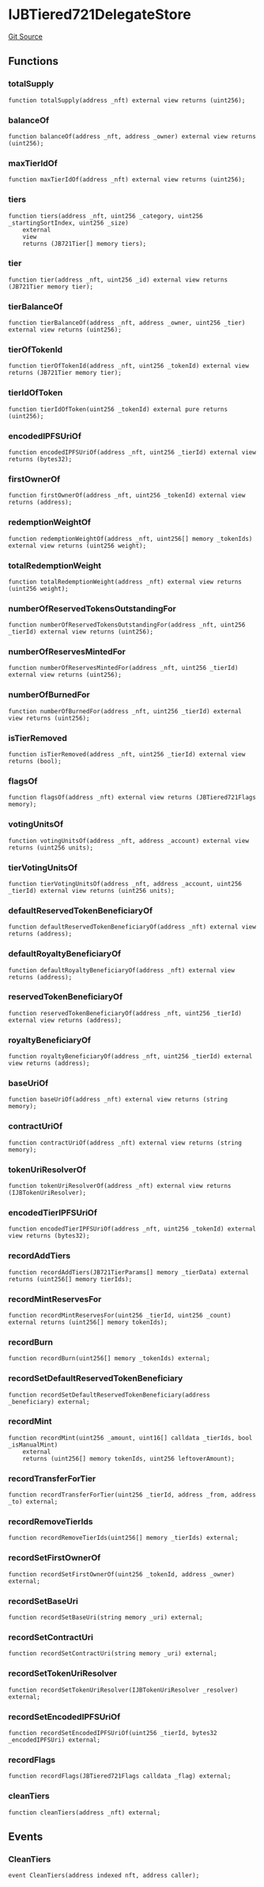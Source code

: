 # IJBTiered721DelegateStore
[Git Source](https://github.com/jbx-protocol/juice-721-delegate/blob/2d5cc8b5e5fa5f9438288f074222da0ada454156/contracts/interfaces/IJBTiered721DelegateStore.sol)


## Functions
### totalSupply


```solidity
function totalSupply(address _nft) external view returns (uint256);
```

### balanceOf


```solidity
function balanceOf(address _nft, address _owner) external view returns (uint256);
```

### maxTierIdOf


```solidity
function maxTierIdOf(address _nft) external view returns (uint256);
```

### tiers


```solidity
function tiers(address _nft, uint256 _category, uint256 _startingSortIndex, uint256 _size)
    external
    view
    returns (JB721Tier[] memory tiers);
```

### tier


```solidity
function tier(address _nft, uint256 _id) external view returns (JB721Tier memory tier);
```

### tierBalanceOf


```solidity
function tierBalanceOf(address _nft, address _owner, uint256 _tier) external view returns (uint256);
```

### tierOfTokenId


```solidity
function tierOfTokenId(address _nft, uint256 _tokenId) external view returns (JB721Tier memory tier);
```

### tierIdOfToken


```solidity
function tierIdOfToken(uint256 _tokenId) external pure returns (uint256);
```

### encodedIPFSUriOf


```solidity
function encodedIPFSUriOf(address _nft, uint256 _tierId) external view returns (bytes32);
```

### firstOwnerOf


```solidity
function firstOwnerOf(address _nft, uint256 _tokenId) external view returns (address);
```

### redemptionWeightOf


```solidity
function redemptionWeightOf(address _nft, uint256[] memory _tokenIds) external view returns (uint256 weight);
```

### totalRedemptionWeight


```solidity
function totalRedemptionWeight(address _nft) external view returns (uint256 weight);
```

### numberOfReservedTokensOutstandingFor


```solidity
function numberOfReservedTokensOutstandingFor(address _nft, uint256 _tierId) external view returns (uint256);
```

### numberOfReservesMintedFor


```solidity
function numberOfReservesMintedFor(address _nft, uint256 _tierId) external view returns (uint256);
```

### numberOfBurnedFor


```solidity
function numberOfBurnedFor(address _nft, uint256 _tierId) external view returns (uint256);
```

### isTierRemoved


```solidity
function isTierRemoved(address _nft, uint256 _tierId) external view returns (bool);
```

### flagsOf


```solidity
function flagsOf(address _nft) external view returns (JBTiered721Flags memory);
```

### votingUnitsOf


```solidity
function votingUnitsOf(address _nft, address _account) external view returns (uint256 units);
```

### tierVotingUnitsOf


```solidity
function tierVotingUnitsOf(address _nft, address _account, uint256 _tierId) external view returns (uint256 units);
```

### defaultReservedTokenBeneficiaryOf


```solidity
function defaultReservedTokenBeneficiaryOf(address _nft) external view returns (address);
```

### defaultRoyaltyBeneficiaryOf


```solidity
function defaultRoyaltyBeneficiaryOf(address _nft) external view returns (address);
```

### reservedTokenBeneficiaryOf


```solidity
function reservedTokenBeneficiaryOf(address _nft, uint256 _tierId) external view returns (address);
```

### royaltyBeneficiaryOf


```solidity
function royaltyBeneficiaryOf(address _nft, uint256 _tierId) external view returns (address);
```

### baseUriOf


```solidity
function baseUriOf(address _nft) external view returns (string memory);
```

### contractUriOf


```solidity
function contractUriOf(address _nft) external view returns (string memory);
```

### tokenUriResolverOf


```solidity
function tokenUriResolverOf(address _nft) external view returns (IJBTokenUriResolver);
```

### encodedTierIPFSUriOf


```solidity
function encodedTierIPFSUriOf(address _nft, uint256 _tokenId) external view returns (bytes32);
```

### recordAddTiers


```solidity
function recordAddTiers(JB721TierParams[] memory _tierData) external returns (uint256[] memory tierIds);
```

### recordMintReservesFor


```solidity
function recordMintReservesFor(uint256 _tierId, uint256 _count) external returns (uint256[] memory tokenIds);
```

### recordBurn


```solidity
function recordBurn(uint256[] memory _tokenIds) external;
```

### recordSetDefaultReservedTokenBeneficiary


```solidity
function recordSetDefaultReservedTokenBeneficiary(address _beneficiary) external;
```

### recordMint


```solidity
function recordMint(uint256 _amount, uint16[] calldata _tierIds, bool _isManualMint)
    external
    returns (uint256[] memory tokenIds, uint256 leftoverAmount);
```

### recordTransferForTier


```solidity
function recordTransferForTier(uint256 _tierId, address _from, address _to) external;
```

### recordRemoveTierIds


```solidity
function recordRemoveTierIds(uint256[] memory _tierIds) external;
```

### recordSetFirstOwnerOf


```solidity
function recordSetFirstOwnerOf(uint256 _tokenId, address _owner) external;
```

### recordSetBaseUri


```solidity
function recordSetBaseUri(string memory _uri) external;
```

### recordSetContractUri


```solidity
function recordSetContractUri(string memory _uri) external;
```

### recordSetTokenUriResolver


```solidity
function recordSetTokenUriResolver(IJBTokenUriResolver _resolver) external;
```

### recordSetEncodedIPFSUriOf


```solidity
function recordSetEncodedIPFSUriOf(uint256 _tierId, bytes32 _encodedIPFSUri) external;
```

### recordFlags


```solidity
function recordFlags(JBTiered721Flags calldata _flag) external;
```

### cleanTiers


```solidity
function cleanTiers(address _nft) external;
```

## Events
### CleanTiers

```solidity
event CleanTiers(address indexed nft, address caller);
```

